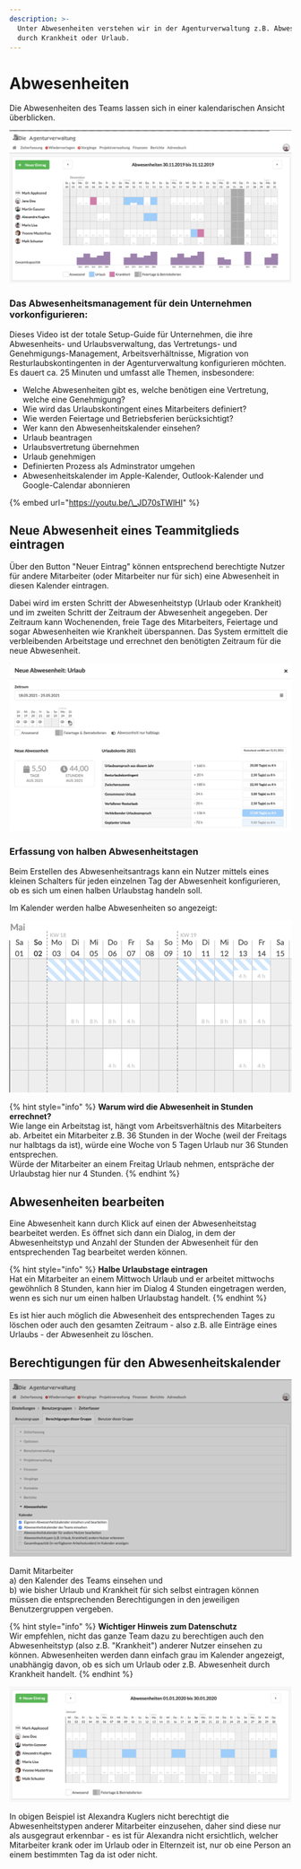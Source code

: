 ```yaml
---
description: >-
  Unter Abwesenheiten verstehen wir in der Agenturverwaltung z.B. Abwesenheit
  durch Krankheit oder Urlaub.
---
```


# Abwesenheiten

Die Abwesenheiten des Teams lassen sich in einer kalendarischen Ansicht überblicken.

![](../../.gitbook/assets/absence-cal.png)



### Das Abwesenheitsmanagement für dein Unternehmen vorkonfigurieren:

Dieses Video ist der totale Setup-Guide für Unternehmen, die ihre Abwesenheits- und Urlaubsverwaltung, das Vertretungs- und Genehmigungs-Management, Arbeitsverhältnisse, Migration von Resturlaubskontingenten in der Agenturverwaltung konfigurieren möchten. Es dauert ca. 25 Minuten und umfasst alle Themen, insbesondere:

* Welche Abwesenheiten gibt es, welche benötigen eine Vertretung, welche eine Genehmigung?
* Wie wird das Urlaubskontingent eines Mitarbeiters definiert?
* Wie werden Feiertage und Betriebsferien berücksichtigt?
* Wer kann den Abwesenheitskalender einsehen?
* Urlaub beantragen
* Urlaubsvertretung übernehmen
* Urlaub genehmigen
* Definierten Prozess als Adminstrator umgehen
* Abwesenheitskalender im Apple-Kalender, Outlook-Kalender und Google-Calendar abonnieren

{% embed url="https://youtu.be/\_JD70sTWlHI" %}

## Neue Abwesenheit eines Teammitglieds eintragen

Über den Button "Neuer Eintrag" können entsprechend berechtigte Nutzer für andere Mitarbeiter  \(oder Mitarbeiter nur für sich\) eine Abwesenheit in diesen Kalender eintragen.

Dabei wird im ersten Schritt der Abwesenheitstyp \(Urlaub oder Krankheit\) und im zweiten Schritt der Zeitraum der Abwesenheit angegeben. Der Zeitraum kann Wochenenden, freie Tage des Mitarbeiters, Feiertage und sogar Abwesenheiten wie Krankheit überspannen. Das System ermittelt die verbleibenden Arbeitstage und errechnet den benötigten Zeitraum für die neue Abwesenheit.

![Abwesenheit beantragen: Halbe Tage k&#xF6;nnen &#xFC;ber die kleine Schaltfl&#xE4;che eingestellt werden](../../.gitbook/assets/bildschirmfoto-2021-05-02-um-12.09.35.png)

### Erfassung von halben Abwesenheitstagen

Beim Erstellen des Abwesenheitsantrags kann ein Nutzer mittels eines kleinen Schalters für jeden einzelnen Tag der Abwesenheit konfigurieren, ob es sich um einen halben Urlaubstag handeln soll.

Im Kalender werden halbe Abwesenheiten so angezeigt:

![](../../.gitbook/assets/bildschirmfoto-2021-05-02-um-12.12.46.png)



{% hint style="info" %}
**Warum wird die Abwesenheit in Stunden errechnet?**  
Wie lange ein Arbeitstag ist, hängt vom Arbeitsverhältnis des Mitarbeiters ab. Arbeitet ein Mitarbeiter z.B. 36 Stunden in der Woche \(weil der Freitags nur halbtags da ist\), würde eine Woche von 5 Tagen Urlaub nur 36 Stunden entsprechen.  
Würde der Mitarbeiter an einem Freitag Urlaub nehmen, entspräche der Urlaubstag hier nur 4 Stunden.
{% endhint %}

## Abwesenheiten bearbeiten

Eine Abwesenheit kann durch Klick auf einen der Abwesenheitstag bearbeitet werden. Es öffnet sich dann ein Dialog, in dem der Abwesenheitstyp und Anzahl der Stunden der Abwesenheit für den entsprechenden Tag bearbeitet werden können.

{% hint style="info" %}
**Halbe Urlaubstage eintragen**  
Hat ein Mitarbeiter an einem Mittwoch Urlaub und er arbeitet mittwochs gewöhnlich 8 Stunden, kann hier im Dialog 4 Stunden eingetragen werden, wenn es sich nur um einen halben Urlaubstag handelt.
{% endhint %}

Es ist hier auch möglich die Abwesenheit des entsprechenden Tages zu löschen oder auch den gesamten Zeitraum - also z.B. alle Einträge eines Urlaubs - der Abwesenheit zu löschen.

## Berechtigungen für den Abwesenheitskalender

![](../../.gitbook/assets/absence-auth.png)

Damit Mitarbeiter   
a\) den Kalender des Teams einsehen und   
b\) wie bisher Urlaub und Krankheit für sich selbst eintragen können  
müssen die entsprechenden Berechtigungen in den jeweiligen Benutzergruppen vergeben. 

{% hint style="info" %}
**Wichtiger Hinweis zum Datenschutz**  
Wir empfehlen, nicht das ganze Team dazu zu berechtigen auch den Abwesenheitstyp \(also z.B. "Krankheit"\) anderer Nutzer einsehen zu können. Abwesenheiten werden dann einfach grau im Kalender angezeigt, unabhängig davon, ob es sich um Urlaub oder z.B. Abwesenheit durch Krankheit handelt.
{% endhint %}

![Ansicht f&#xFC;r die Mitarbeiterin &quot;Alexandra Kuglers&quot; ohne Berechtigung die Abwesenheitstypen anderer Nutzer.](../../.gitbook/assets/bildschirmfoto-2020-01-19-um-14.26.52.png)

In obigen Beispiel ist Alexandra Kuglers nicht berechtigt die Abwesenheitstypen anderer Mitarbeiter einzusehen, daher sind diese nur als ausgegraut erkennbar - es ist für Alexandra nicht ersichtlich, welcher Mitarbeiter krank oder im Urlaub oder in Elternzeit ist, nur ob  eine Person an einem bestimmten Tag da ist oder nicht.

